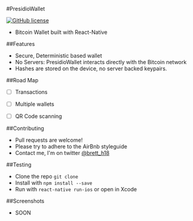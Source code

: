 

#PresidioWallet


[![GitHub license](https://img.shields.io/badge/license-MIT-blue.svg)](https://raw.githubusercontent.com/bretth18/PresidioWallet/master/LICENSE)
* Bitcoin Wallet built with React-Native


##Features
* Secure, Deterministic based wallet
* No Servers: PresidioWallet interacts directly with the Bitcoin network
* Hashes are stored on the device, no server backed keypairs.


##Road Map
- [ ] Transactions
- [ ] Multiple wallets
- [ ] QR Code scanning


##Contributing
* Pull requests are welcome!
* Please try to adhere to the AirBnb styleguide
* Contact me, I'm on twitter [@brett_h18](https://twitter.com/brett_h18)

##Testing
* Clone the repo ```git clone ```
* Install with ```npm install --save```
* Run with ```react-native run-ios``` or open in Xcode

##Screenshots
* SOON
